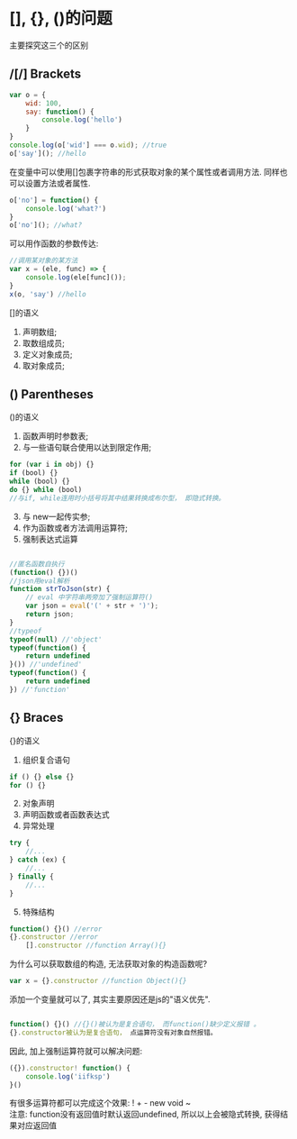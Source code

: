 # [], {}, ()的问题

主要探究这三个的区别

## /[/] Brackets

``` js
var o = {
    wid: 100,
    say: function() {
        console.log('hello')
    }
}
console.log(o['wid'] === o.wid); //true
o['say'](); //hello
```

在变量中可以使用[]包裹字符串的形式获取对象的某个属性或者调用方法. 
同样也可以设置方法或者属性. 

``` js
o['no'] = function() {
    console.log('what?')
}
o['no'](); //what?
```

可以用作函数的参数传达: 

``` js
//调用某对象的某方法
var x = (ele, func) => {
    console.log(ele[func]());
}
x(o, 'say') //hello
```

[]的语义

1. 声明数组; 
2. 取数组成员; 
3. 定义对象成员; 
4. 取对象成员; 

## () Parentheses

()的语义

1. 函数声明时参数表; 
2. 与一些语句联合使用以达到限定作用; 

``` js
for (var i in obj) {}
if (bool) {}
while (bool) {}
do {} while (bool)
//与if, while连用时小括号将其中结果转换成布尔型， 即隐式转换。 
```

3. 与 new一起传实参; 
4. 作为函数或者方法调用运算符; 
5. 强制表达式运算

``` js

```

``` js
//匿名函数自执行
(function() {})()
//json用eval解析
function strToJson(str) {
    // eval 中字符串两旁加了强制运算符() 
    var json = eval('(' + str + ')');
    return json;
}
//typeof 
typeof(null) //'object'
typeof(function() {
    return undefined
}()) //'undefined'
typeof(function() {
    return undefined
}) //'function'
```

## {} Braces 

{}的语义

1. 组织复合语句

``` js
if () {} else {}
for () {}
```

2. 对象声明
3. 声明函数或者函数表达式
4. 异常处理

``` js
try {
    //... 
} catch (ex) {
    //... 
} finally {
    //... 
}
```

5. 特殊结构

``` js
function() {}() //error
{}.constructor //error
    [].constructor //function Array(){}
```

为什么可以获取数组的构造, 无法获取对象的构造函数呢? 

``` js
var x = {}.constructor //function Object(){}
```

添加一个变量就可以了, 其实主要原因还是js的"语义优先". 

``` js

```

``` js
function() {}() //{}()被认为是复合语句， 而function()缺少定义报错 。 
{}.constructor被认为是复合语句， 点运算符没有对象自然报错。
```

因此, 加上强制运算符就可以解决问题: 

``` js
({}).constructor! function() {
    console.log('iifksp')
}()
```

有很多运算符都可以完成这个效果: 
! + - new void ~  
注意: function没有返回值时默认返回undefined, 所以以上会被隐式转换, 获得结果对应返回值

